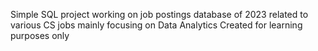 Simple SQL project working on job postings database of 2023 related to various CS jobs mainly focusing on Data Analytics
Created for learning purposes only
